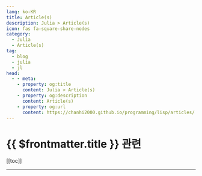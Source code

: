 ```yaml
---
lang: ko-KR
title: Article(s)
description: Julia > Article(s)
icon: fas fa-square-share-nodes
category: 
  - Julia
  - Article(s)
tag: 
  - blog
  - julia
  - jl
head:
  - - meta:
    - property: og:title
      content: Julia > Article(s)
    - property: og:description
      content: Article(s)
    - property: og:url
      content: https://chanhi2000.github.io/programming/lisp/articles/
---
```


# {{ $frontmatter.title }} 관련

[[toc]]

---

<TagLinks />
